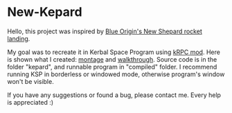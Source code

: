 # New-Kepard
Hello, this project was inspired by [Blue Origin's New Shepard rocket landing](https://www.youtube.com/watch?v=9pillaOxGCo).

My goal was to recreate it in Kerbal Space Program using [kRPC mod](http://forum.kerbalspaceprogram.com/index.php?/topic/62902-130-krpc-remote-procedure-call-server-v039-14th-june-2017/). Here is shown what I created: [montage](https://www.youtube.com/watch?v=QwAmZyfuj9I) and [walkthrough](https://www.youtube.com/watch?v=j_b5-HEn9jc).
Source code is in the folder "kepard", and runnable program in "compiled" folder. I recommend running KSP in borderless or windowed mode, otherwise program's window won't be visible.

If you have any suggestions or found a bug, please contact me. Every help is appreciated :) 
